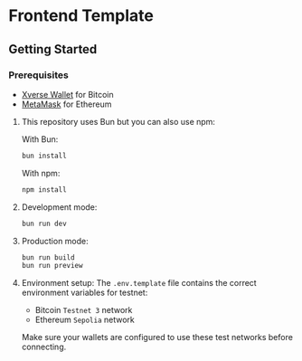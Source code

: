# Frontend Template

## Getting Started

### Prerequisites

- [Xverse Wallet](https://www.xverse.app/) for Bitcoin
- [MetaMask](https://metamask.io/) for Ethereum

1. This repository uses Bun but you can also use npm:

   With Bun:

   ```bash
   bun install
   ```

   With npm:

   ```bash
   npm install
   ```

2. Development mode:

   ```bash
   bun run dev
   ```

3. Production mode:

   ```bash
   bun run build
   bun run preview
   ```

4. Environment setup:
   The `.env.template` file contains the correct environment variables for testnet:
   - Bitcoin `Testnet 3` network
   - Ethereum `Sepolia` network

   Make sure your wallets are configured to use these test networks before connecting.

